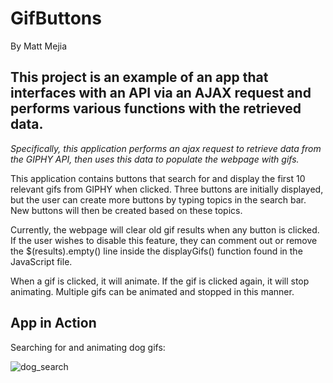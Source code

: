 # GifButtons
By Matt Mejia

## This project is an example of an app that interfaces with an API via an AJAX request and performs various functions with the retrieved data.

_Specifically, this application performs an ajax request to retrieve data from the GIPHY API,  then uses this data to populate the webpage with gifs._ 

This application contains buttons that search for and display the first 10 relevant gifs from GIPHY when clicked. Three buttons are initially displayed, but the user can create more buttons by typing topics in the search bar. New buttons will then be created based on these topics. 

Currently, the webpage will clear old gif results when any button is clicked. If the user wishes to disable this feature, they can comment out or remove the $(results).empty() line inside the displayGifs() function found in the JavaScript file. 

When a gif is clicked, it will animate. If the gif is clicked again, it will stop animating. Multiple gifs can be animated and stopped in this manner. 

## App in Action

Searching for and animating dog gifs:

![dog_search]()

